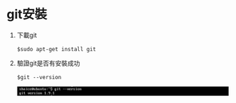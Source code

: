 # git安裝
1. 下載git
   ```
   $sudo apt-get install git
   ```
2. 驗證git是否有安裝成功
   ```
   $git --version
   ```
   ![check_git_is_available.png](git_install/check_git_is_available.png)

